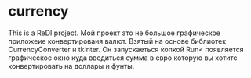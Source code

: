 # currency

This is a ReDI project.
Мой проект это не большое графическое приложеие конвертироваия валют.
Взятый на основе библиотек CurrencyConverter и 
tkinter. Он запускаеться копкой Run< появляется графическое окно куда
вводиться сумма в евро которую вы хотите конвертировать на доллары и фунты.



